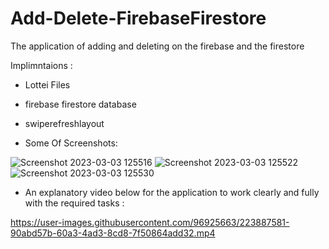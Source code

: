 # Add-Delete-FirebaseFirestore
The application of adding and deleting on the firebase and the firestore


Implimntaions :

- Lottei Files
- firebase firestore database
- swiperefreshlayout

- Some Of Screenshots:

![Screenshot 2023-03-03 125516](https://user-images.githubusercontent.com/96925663/222702774-aa7b9064-2ccd-42ce-a895-bbf68ddd7590.png)
![Screenshot 2023-03-03 125522](https://user-images.githubusercontent.com/96925663/222702783-4848d0f2-eb83-42d9-9562-b4dbecd55be1.png)
![Screenshot 2023-03-03 125530](https://user-images.githubusercontent.com/96925663/222702793-5d7919f3-2ca9-4f38-b47f-9e4d6872e191.png)


- An explanatory video below for the application to work clearly and fully with the required tasks :


https://user-images.githubusercontent.com/96925663/223887581-90abd57b-60a3-4ad3-8cd8-7f50864add32.mp4


